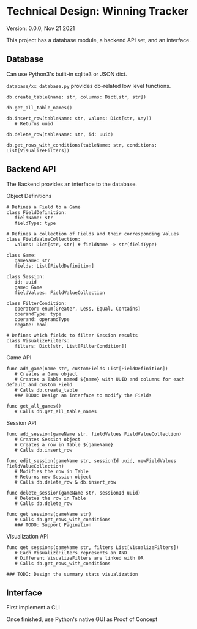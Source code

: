 # Technical Design: Winning Tracker

Version: 0.0.0, Nov 21 2021

This project has a database module, a backend API set, and an interface.

## Database

Can use Python3's built-in sqlite3 or JSON dict.

`database/xx_database.py` provides db-related low level functions.

```
db.create_table(name: str, columns: Dict[str, str])

db.get_all_table_names()

db.insert_row(tableName: str, values: Dict[str, Any])
   # Returns uuid

db.delete_row(tableName: str, id: uuid)

db.get_rows_with_conditions(tableName: str, conditions: List[VisualizeFilters])
```

## Backend API

The Backend provides an interface to the database.

Object Definitions
```
# Defines a Field to a Game
class FieldDefinition:
   fieldName: str
   fieldType: type

# Defines a collection of Fields and their corresponding Values
class FieldValueCollection:
   values: Dict[str, str] # fieldName -> str(fieldType)

class Game:
   gameName: str
   fields: List[FieldDefinition]

class Session:
   id: uuid
   game: Game
   fieldValues: FieldValueCollection

class FilterCondition:
   operator: enum[Greater, Less, Equal, Contains]
   operandType: type
   operand: operandType
   negate: bool

# Defines which fields to filter Session results
class VisualizeFilters:
   filters: Dict[str, List[FilterCondition]]
```

Game API
```
func add_game(name str, customFields List[FieldDefinition])
   # Creates a Game object
   # Creates a Table named ${name} with UUID and columns for each default and custom Field
   # Calls db.create_table
   ### TODO: Design an interface to modify the Fields

func get_all_games()
   # Calls db.get_all_table_names
```

Session API
```
func add_session(gameName str, fieldValues FieldValueCollection)
   # Creates Session object
   # Creates a row in Table ${gameName}
   # Calls db.insert_row

func edit_session(gameName str, sessionId uuid, newFieldValues FieldValueCollection)
   # Modifies the row in Table
   # Returns new Session object
   # Calls db.delete_row & db.insert_row

func delete_session(gameName str, sessionId uuid)
   # Deletes the row in Table
   # Calls db.delete_row

func get_sessions(gameName str)
   # Calls db.get_rows_with_conditions
   ### TODO: Support Pagination
```

Visualization API
```
func get_sessions(gameName str, filters List[VisualizeFilters])
   # Each VisualizeFilters represents an AND
   # Different VisualizeFilters are linked with OR
   # Calls db.get_rows_with_conditions

### TODO: Design the summary stats visualization
```


## Interface
First implement a CLI

Once finished, use Python's native GUI as Proof of Concept
